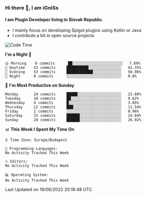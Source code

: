 ### Hi there 👋, I am iGniSs

#### I am Plugin Developer living in Slovak Republic.
- I mainly focus on developing Spigot plugins using Kotlin or Java
- I contribute a bit in open source projects

<!--START_SECTION:waka-->
![Code Time](http://img.shields.io/badge/Code%20Time-786%20hrs%2019%20mins-blue)

**I'm a Night 🦉** 

```text
🌞 Morning    8 commits      ██░░░░░░░░░░░░░░░░░░░░░░░   7.69% 
🌆 Daytime    43 commits     ██████████░░░░░░░░░░░░░░░   41.35% 
🌃 Evening    53 commits     ████████████░░░░░░░░░░░░░   50.96% 
🌙 Night      0 commits      ░░░░░░░░░░░░░░░░░░░░░░░░░   0.0%

```
📅 **I'm Most Productive on Sunday** 

```text
Monday       24 commits     █████░░░░░░░░░░░░░░░░░░░░   23.08% 
Tuesday      10 commits     ██░░░░░░░░░░░░░░░░░░░░░░░   9.62% 
Wednesday    4 commits      █░░░░░░░░░░░░░░░░░░░░░░░░   3.85% 
Thursday     12 commits     ███░░░░░░░░░░░░░░░░░░░░░░   11.54% 
Friday       1 commits      ░░░░░░░░░░░░░░░░░░░░░░░░░   0.96% 
Saturday     25 commits     ██████░░░░░░░░░░░░░░░░░░░   24.04% 
Sunday       28 commits     ██████░░░░░░░░░░░░░░░░░░░   26.92%

```


📊 **This Week I Spent My Time On** 

```text
⌚︎ Time Zone: Europe/Budapest

💬 Programming Languages: 
No Activity Tracked This Week

🔥 Editors: 
No Activity Tracked This Week

💻 Operating System: 
No Activity Tracked This Week

```


 Last Updated on 19/06/2022 20:16:48 UTC
<!--END_SECTION:waka-->